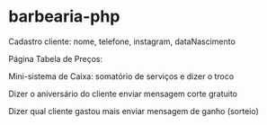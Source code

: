 # barbearia-php

Cadastro cliente: nome, telefone, instagram, dataNascimento

Página Tabela de Preços:

Mini-sistema de Caixa: somatório de serviços e dizer o troco

Dizer o aniversário do cliente enviar mensagem corte gratuito

Dizer qual cliente gastou mais enviar mensagem de ganho (sorteio)